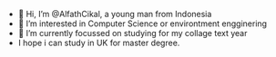 - 👋 Hi, I’m @AlfathCikal, a young man from Indonesia
- 👀 I’m interested in Computer Science or environtment engginering
- 🌱 I’m currently focussed on studying for my collage text year
- I hope i can study in UK for master degree.


<!---
AlfathCikal/AlfathCikal is a ✨ special ✨ repository because its `README.md` (this file) appears on your GitHub profile.
You can click the Preview link to take a look at your changes.
--->
